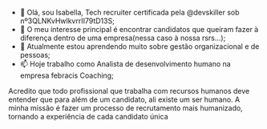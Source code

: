 - 👋 Olá, sou Isabella, Tech recruiter certificada pela @devskiller sob nº3QLNKvHwlkvrrII79tD13S;
- 👀 O meu interesse principal é encontrar candidatos que queiram fazer à diferença dentro de uma empresa(nessa caso à nossa rsrs...);
- 🌱 Atualmente estou aprendendo muito sobre gestão organizacional e de pessoas;
- 📫 Hoje trabalho como Analista de desenvolvimento humano na empresa febracis Coaching;

Acredito que todo profissional que trabalha com recursos humanos deve entender que para além de um candidato, ali existe um ser humano. A minha missão é fazer um processo de recrutamento mais humanizado, tornando a experiência de cada candidato única
